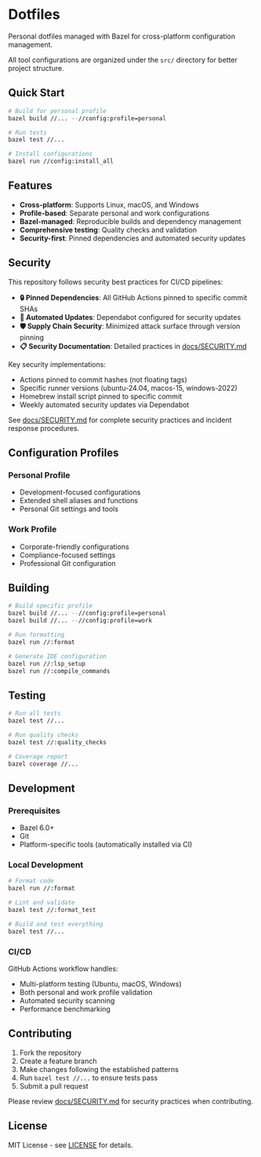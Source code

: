 # Dotfiles

Personal dotfiles managed with Bazel for cross-platform configuration management.

All tool configurations are organized under the `src/` directory for better project structure.

## Quick Start

```bash
# Build for personal profile
bazel build //... --//config:profile=personal

# Run tests
bazel test //...

# Install configurations
bazel run //config:install_all
```

## Features

- **Cross-platform**: Supports Linux, macOS, and Windows
- **Profile-based**: Separate personal and work configurations
- **Bazel-managed**: Reproducible builds and dependency management
- **Comprehensive testing**: Quality checks and validation
- **Security-first**: Pinned dependencies and automated security updates

## Security

This repository follows security best practices for CI/CD pipelines:

- **🔒 Pinned Dependencies**: All GitHub Actions pinned to specific commit SHAs
- **🔄 Automated Updates**: Dependabot configured for security updates
- **🛡️ Supply Chain Security**: Minimized attack surface through version pinning
- **📋 Security Documentation**: Detailed practices in [docs/SECURITY.md](docs/SECURITY.md)

Key security implementations:
- Actions pinned to commit hashes (not floating tags)
- Specific runner versions (ubuntu-24.04, macos-15, windows-2022)
- Homebrew install script pinned to specific commit
- Weekly automated security updates via Dependabot

See [docs/SECURITY.md](docs/SECURITY.md) for complete security practices and incident response procedures.

## Configuration Profiles

### Personal Profile
- Development-focused configurations
- Extended shell aliases and functions
- Personal Git settings and tools

### Work Profile
- Corporate-friendly configurations
- Compliance-focused settings
- Professional Git configuration

## Building

```bash
# Build specific profile
bazel build //... --//config:profile=personal
bazel build //... --//config:profile=work

# Run formatting
bazel run //:format

# Generate IDE configuration
bazel run //:lsp_setup
bazel run //:compile_commands
```

## Testing

```bash
# Run all tests
bazel test //...

# Run quality checks
bazel test //:quality_checks

# Coverage report
bazel coverage //...
```

## Development

### Prerequisites
- Bazel 6.0+
- Git
- Platform-specific tools (automatically installed via CI)

### Local Development
```bash
# Format code
bazel run //:format

# Lint and validate
bazel test //:format_test

# Build and test everything
bazel test //...
```

### CI/CD
GitHub Actions workflow handles:
- Multi-platform testing (Ubuntu, macOS, Windows)
- Both personal and work profile validation
- Automated security scanning
- Performance benchmarking

## Contributing

1. Fork the repository
2. Create a feature branch
3. Make changes following the established patterns
4. Run `bazel test //...` to ensure tests pass
5. Submit a pull request

Please review [docs/SECURITY.md](docs/SECURITY.md) for security practices when contributing.

## License

MIT License - see [LICENSE](LICENSE) for details.
